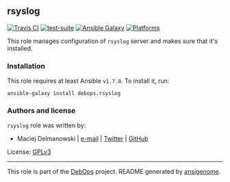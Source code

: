 ## rsyslog

[![Travis CI](https://secure.travis-ci.org/debops/ansible-rsyslog.png)](http://travis-ci.org/debops/ansible-rsyslog) [![test-suite](http://img.shields.io/badge/test--suite-ansible--rsyslog-blue.svg)](https://github.com/debops/test-suite/tree/master/ansible-rsyslog/) [![Ansible Galaxy](http://img.shields.io/badge/galaxy-debops.rsyslog-660198.svg)](https://galaxy.ansible.com/list#/roles/1594) [![Platforms](http://img.shields.io/badge/platforms-debian%20|%20ubuntu-lightgrey.svg)](#)

This role manages configuration of `rsyslog` server and makes sure that
it's installed.


### Installation

This role requires at least Ansible `v1.7.0`. To install it, run:

    ansible-galaxy install debops.rsyslog




### Authors and license

`rsyslog` role was written by:

- Maciej Delmanowski | [e-mail](mailto:drybjed@gmail.com) | [Twitter](https://twitter.com/drybjed) | [GitHub](https://github.com/drybjed)

License: [GPLv3](https://tldrlegal.com/license/gnu-general-public-license-v3-(gpl-3))

***

This role is part of the [DebOps](http://debops.org/) project. README generated by [ansigenome](https://github.com/nickjj/ansigenome/).
